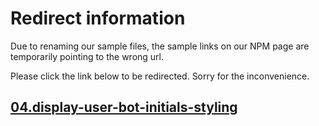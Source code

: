 # Redirect information

Due to renaming our sample files, the sample links on our NPM page are temporarily pointing to the wrong url. 

Please click the link below to be redirected. Sorry for the inconvenience.

## [04.display-user-bot-initials-styling](./../../04.display-user-bot-initials-styling/README.md)